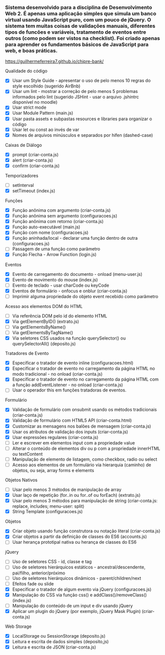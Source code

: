 ### Sistema desenvolvido para a disciplina de Desenvolvimento Web 2. É apenas uma aplicação simples que simula um banco virtual usando JavaScript puro, com um pouco de jQuery. O sistema tem muitas coisas de validações manuais, diferentes tipos de funcões e variáveis, tratamento de eventos entre outros (como podem ser vistos na checklist). Foi criado apenas para aprender os fundamentos básicos de JavaScript para web, e boas práticas. 

https://guilhermeferreira7.github.io/chipre-bank/

Qualidade do código
- [x] Usar um Style Guide - apresentar o uso de pelo menos 10 regras do style escolhido (sugerido AirBnb)
- [x] Usar um lint - mostrar a correção de pelo menos 5 problemas informados pelo lint (sugerido JSHint - usar o arquivo .jshintrc disponível no moodle)
- [x] Usar strict mode 
- [x] Usar Module Pattern (main.js)
- [x] Usar pasta assets e subpastas resources e libraries para organizar o código
- [x] Usar let ou const ao invés de var
- [x] Nomes de arquivos minúsculos e separados por hífen (dashed-case)

Caixas de Diálogo
- [x] prompt (criar-conta.js)
- [x] alert (criar-conta.js)
- [x] confirm (criar-conta.js)

Temporizadores
- [ ] setInterval
- [x] setTimeout (index.js)

Funções
- [x] Função anônima com argumento (criar-conta.js)
- [x] Função anônima sem argumento (configuracoes.js)
- [x] Função anônima com retorno (criar-conta.js)
- [x] Função auto-executável (main.js)
- [x] Função com nome (configuracoes.js)
- [x] Função aninhada/local - declarar uma função dentro de outra (configuracoes.js)
- [ ] Passagem de uma função como parâmetro 
- [x] Função Flecha - Arrow Function (login.js)

Eventos
- [x] Evento de carregamento do documento - onload (menu-user.js)
- [x] Evento de movimento do mouse (index.js)
- [ ] Evento de teclado - usar charCode ou keyCode
- [x] Eventos de formulário - onfocus e onblur (criar-conta.js)
- [ ] Imprimir alguma propriedade do objeto event recebido como parâmetro

Acesso aos elementos DOM do HTML
- [ ] Via referência DOM pelo id do elemento HTML
- [x] Via getElementByID() (extrato.js)
- [ ] Via getElementsByName()
- [ ] Via getElementsByTagName()
- [x] Via seletores CSS usados na função querySelector() ou querySelectorAll() (deposito.js)

Tratadores de Evento
- [x] Especificar o tratador de evento inline (configuracoes.html)
- [x] Especificar o tratador de evento no carregamento da página HTML no modo tradicional - no onload (criar-conta.js)
- [x] Especificar o tratador de evento no carregamento da página HTML com a função addEventListener - no onload (criar-conta.js)
- [ ] Usar o operador this em funções tratadoras de eventos.

Formulário
- [x] Validação de formulário com onsubmit usando os métodos tradicionais (criar-conta.js)
- [x] Validação de formulário com HTML5 API (criar-conta.html)
- [x] Customizar as mensagens nos balões de mensagem (criar-conta.js)
- [x] Usar os atributos de validação dos inputs (criar-conta.js)
- [x] Usar expressões regulares (criar-conta.js)
- [ ] Ler e escrever em elementos input com a propriedade value
- [ ] Alterar o conteúdo de elementos div ou p com a propriedade innerHTML ou textContent
- [ ] Manipulação de elemento de listagem, como checkbox, radio ou select
- [ ] Acesso aos elementos de um formulário via hierarquia (caminho) de objetos, ou seja, array forms e elements

Objetos Nativos
- [ ] Usar pelo menos 3 métodos de manipulação de array
- [x] Usar laço de repetição (for..in ou for..of ou forEach) (extrato.js)
- [x] Usar pelo menos 3 métodos para manipulação de string (criar-conta.js: replace, includes; menu-user: split)
- [x] String Template (configuracoes.js)

Objetos
- [x] Criar objeto usando função construtora ou notação literal (criar-conta.js)
- [x] Criar objetos a partir da definição de classes do ES6 (accounts.js)
- [ ] Usar herança prototipal nativa ou herança de classes do ES6

jQuery
- [ ] Uso de seletores CSS - id, classe e tag
- [ ] Uso de seletores hierárquicos estáticos - ancestral/descendente, pai/filho, anterior/próximo
- [ ] Uso de seletores hierárquicos dinâmicos - parent/children/next
- [ ] Efeitos fade ou slide
- [x] Especificar o tratador de algum evento via jQuery (configuracoes.js)
- [x] Manipulação do CSS via função css() e addClass()/removeClass() (index.js)
- [ ] Manipulação do conteúdo de um input e div usando jQuery
- [x] Aplicar um plugin do jQuery (por exemplo, jQuery Mask Plugin) (criar-conta.js)

Web Storage
- [x] LocalStorage ou SessionStorage (deposito.js)
- [x] Leitura e escrita de dados simples (deposito,js)
- [x] Leitura e escrita de JSON (criar-conta.js)
